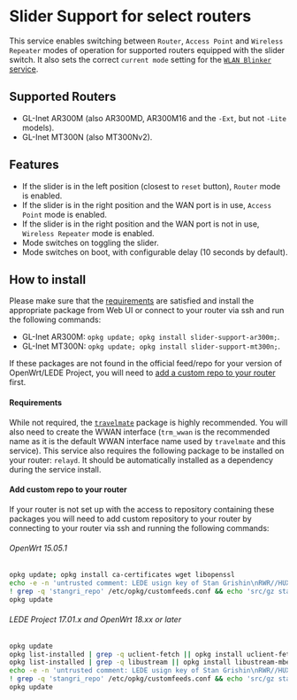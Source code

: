 # Slider Support for select routers
This service enables switching between ```Router```, ```Access Point``` and ```Wireless Repeater``` modes of operation for supported routers equipped with the slider switch. It also sets the correct ```current mode``` setting for the [```WLAN Blinker``` service](https://github.com/stangri/openwrt_packages/blob/master/wlanblinker/files/README.md).

## Supported Routers
 - GL-Inet AR300M (also AR300MD, AR300M16 and the ```-Ext```, but not ```-Lite``` models).
 - GL-Inet MT300N (also MT300Nv2).

## Features
 - If the slider is in the left position (closest to ```reset``` button), ```Router``` mode is enabled.
 - If the slider is in the right position and the WAN port is in use, ```Access Point``` mode is enabled.
 - If the slider is in the right position and the WAN port is not in use, ```Wireless Repeater``` mode is enabled.
 - Mode switches on toggling the slider.
 - Mode switches on boot, with configurable delay (10 seconds by default).

## How to install
Please make sure that the [requirements](#requirements) are satisfied and install the appropriate package from Web UI or connect to your router via ssh and run the following commands:
 - GL-Inet AR300M: ```opkg update; opkg install slider-support-ar300m;```.
 - GL-Inet MT300N: ```opkg update; opkg install slider-support-mt300n;```.

If these packages are not found in the official feed/repo for your version of OpenWrt/LEDE Project, you will need to [add a custom repo to your router](#add-custom-repo-to-your-router) first.

#### Requirements
While not required, the [```travelmate```](https://github.com/openwrt/packages/blob/master/net/travelmate/files/README.md) package is highly recommended. You will also need to create the WWAN interface (```trm_wwan``` is the recommended name as it is the default WWAN interface name used by ```travelmate``` and this service). This service also requires the following package to be installed on your router: ```relayd```. It should be automatically installed as a dependency during the service install.


#### Add custom repo to your router
If your router is not set up with the access to repository containing these packages you will need to add custom repository to your router by connecting to your router via ssh and running the following commands:

###### OpenWrt 15.05.1
```sh
opkg update; opkg install ca-certificates wget libopenssl
echo -e -n 'untrusted comment: LEDE usign key of Stan Grishin\nRWR//HUXxMwMVnx7fESOKO7x8XoW4/dRidJPjt91hAAU2L59mYvHy0Fa\n' > /tmp/stangri-repo.pub && opkg-key add /tmp/stangri-repo.pub
! grep -q 'stangri_repo' /etc/opkg/customfeeds.conf && echo 'src/gz stangri_repo https://raw.githubusercontent.com/stangri/openwrt-repo/master' >> /etc/opkg/customfeeds.conf
opkg update
```

###### LEDE Project 17.01.x and OpenWrt 18.xx or later
```sh
opkg update
opkg list-installed | grep -q uclient-fetch || opkg install uclient-fetch
opkg list-installed | grep -q libustream || opkg install libustream-mbedtls
echo -e -n 'untrusted comment: LEDE usign key of Stan Grishin\nRWR//HUXxMwMVnx7fESOKO7x8XoW4/dRidJPjt91hAAU2L59mYvHy0Fa\n' > /tmp/stangri-repo.pub && opkg-key add /tmp/stangri-repo.pub
! grep -q 'stangri_repo' /etc/opkg/customfeeds.conf && echo 'src/gz stangri_repo https://raw.githubusercontent.com/stangri/openwrt-repo/master' >> /etc/opkg/customfeeds.conf
opkg update
```
